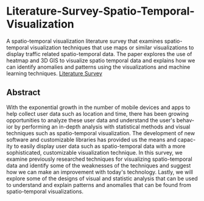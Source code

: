 # Literature-Survey-Spatio-Temporal-Visualization

A spatio-temporal visualization literature survey that examines spatio-temporal visualization techniques
that use maps or similar visualizations to display traffic related spatio-temporal data. The paper explores the use of heatmap and 3D GIS to visualize spatio temporal data and explains how we can identify anomalies and patterns using the visualizations and machine learning techniques.
[Literature Survey](literature_Survey_Final_Version.pdf)
## Abstract

With the exponential growth in the number of mobile devices and apps
to help collect user data such as location and time, there has been growing
opportunities to analyze these user data and understand the user's behav-
ior by performing an in-depth analysis with statistical methods and visual
techniques such as spatio-temporal visualization. The development of new
software and customizable libraries has provided us the means and capac-
ity to easily display user data such as spatio-temporal data with a more
sophisticated, customizable visualization technique. In this survey, we
examine previously researched techniques for visualizing spatio-temporal
data and identify some of the weaknesses of the techniques and suggest
how we can make an improvement with today's technology. Lastly, we
will explore some of the designs of visual and statistic analysis that can
be used to understand and explain patterns and anomalies that can be
found from spatio-temporal visualizations.
